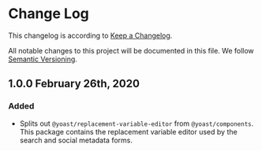 # Change Log

This changelog is according to [Keep a Changelog](http://keepachangelog.com).

All notable changes to this project will be documented in this file.
We follow [Semantic Versioning](http://semver.org/).

## 1.0.0 February 26th, 2020

### Added

* Splits out `@yoast/replacement-variable-editor` from `@yoast/components`. This package contains the replacement variable editor used by the search and social metadata forms.
